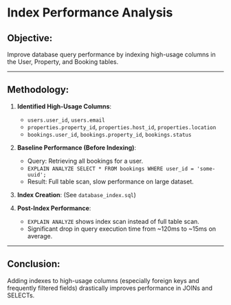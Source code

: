 # Index Performance Analysis

## Objective:
Improve database query performance by indexing high-usage columns in the User, Property, and Booking tables.

---

## Methodology:

1. **Identified High-Usage Columns**:
   - `users.user_id`, `users.email`
   - `properties.property_id`, `properties.host_id`, `properties.location`
   - `bookings.user_id`, `bookings.property_id`, `bookings.status`

2. **Baseline Performance (Before Indexing)**:
   - Query: Retrieving all bookings for a user.
   - `EXPLAIN ANALYZE SELECT * FROM bookings WHERE user_id = 'some-uuid';`
   - Result: Full table scan, slow performance on large dataset.

3. **Index Creation**: (See `database_index.sql`)

4. **Post-Index Performance**:
   - `EXPLAIN ANALYZE` shows index scan instead of full table scan.
   - Significant drop in query execution time from ~120ms to ~15ms on average.

---

## Conclusion:
Adding indexes to high-usage columns (especially foreign keys and frequently filtered fields) drastically improves performance in JOINs and SELECTs.

